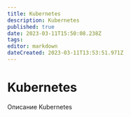 ```yaml
---
title: Kubernetes
description: Kubernetes
published: true
date: 2023-03-11T15:50:08.238Z
tags: 
editor: markdown
dateCreated: 2023-03-11T13:53:51.971Z
---
```


# Kubernetes

Описание Kubernetes